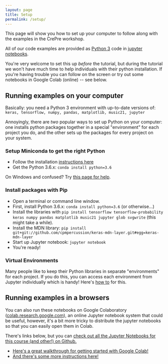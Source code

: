 ```yaml
---
layout: page
title: Setup
permalink: /setup/
---
```


This page will show you how to set up your computer to follow along with the examples in the CrePre workshop. 

All of our code examples are provided as [Python 3](https://www.python.org) code in [jupyter notebooks](http://jupyter.org).

You're very welcome to set this up _before_ the tutorial, but during the tutorial we won't have much time to help individuals with their python installation. If you're having trouble you can follow on the screen or try out some notebooks in Google Colab (online) -- see below.

## Running examples on your computer

Basically: you need a Python 3 environment with up-to-date versions of: `keras, tensorflow, numpy, pandas, matplotlib, music21, jupyter`

Annoyingly, there are _two_ popular ways to set up Python on your computer: one installs python packages together in a special "environment" for each project you do, and the other sets up the packages for every project on your system.

### Setup Miniconda to get the right Python

- Follow the installation [instructions here](https://conda.io/en/latest/miniconda.html)
- Get the Python 3.6.x: `conda install python=3.6`

On Windows and confused? Try [this page for help](https://katiekodes.com/setup-python-windows-miniconda/#installing-miniconda--running-a-python-program).

### Install packages with Pip

- Open a terminal or command line window.
- First, install Python 3.6.x: `conda install python=3.6` (or otherwise...)
- Install the libraries with `pip install tensorflow tensorflow-probability keras numpy pandas matplotlib music21 jupyter glob svgwrite` (this might take a while).
- Install the MDN library: `pip install git+git://github.com/cpmpercussion/keras-mdn-layer.git#egg=keras-mdn-layer`
- Start up Jupyter notebook: `jupyter notebook`
- You're ready!

### Virtual Environments

Many people like to keep their Python libraries in separate "environments" for each project. If you do this, you can access each environment from Jupyter individually which is handy! Here's [how to](https://medium.com/@eleroy/jupyter-notebook-in-a-virtual-environment-virtualenv-8f3c3448247) for this.

## Running examples in a browsers

You can also run these notebooks on Google Colaboratory ([colab.research.google.com](https://colab.research.google.com)), an online Jupyter notebook system that could be useful, however, it's a bit more tricky to distribute the jupyter notebooks so that you can easily open them in Colab.

There's links below, but you can [check out all the Jupyter Notebooks for this course (and other!) on Github.](https://github.com/cpmpercussion/creative-prediction/tree/master/notebooks)

- [Here's a great walkthrough for getting started with Google Colab!](https://medium.com/deep-learning-turkey/google-colab-free-gpu-tutorial-e113627b9f5d)
- [And there's some more instructions here!](https://colab.research.google.com/notebooks/welcome.ipynb)
